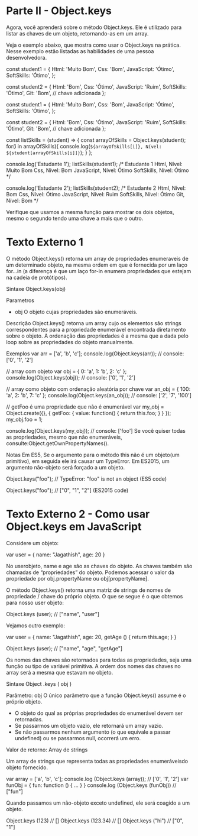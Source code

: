 # Parte II - Object.keys
Agora, você aprenderá sobre o método Object.keys. Ele é utilizado para listar as chaves de um objeto, retornando-as em um array.

Veja o exemplo abaixo, que mostra como usar o Object.keys na prática. Nesse exemplo estão listadas as habilidades de uma pessoa desenvolvedora.

const student1 = {
  Html: 'Muito Bom',
  Css: 'Bom',
  JavaScript: 'Ótimo',
  SoftSkills: 'Ótimo',
};

const student2 = {
  Html: 'Bom',
  Css: 'Ótimo',
  JavaScript: 'Ruim',
  SoftSkills: 'Ótimo',
  Git: 'Bom', // chave adicionada
};

const student1 = {
  Html: 'Muito Bom',
  Css: 'Bom',
  JavaScript: 'Ótimo',
  SoftSkills: 'Ótimo',
};

const student2 = {
  Html: 'Bom',
  Css: 'Ótimo',
  JavaScript: 'Ruim',
  SoftSkills: 'Ótimo',
  Git: 'Bom', // chave adicionada
};

const listSkills = (student) => {
  const arrayOfSkills = Object.keys(student);
  for(i in arrayOfSkills){
    console.log(`${arrayOfSkills[i]}, Nível: ${student[arrayOfSkills[i]]}`);
  }
};

console.log('Estudante 1');
listSkills(student1);
/*
Estudante 1
Html, Nível: Muito Bom
Css, Nível: Bom
JavaScript, Nível: Ótimo
SoftSkills, Nível: Ótimo
*/

console.log('Estudante 2');
listSkills(student2);
/*
Estudante 2
Html, Nível: Bom
Css, Nível: Ótimo
JavaScript, Nível: Ruim
SoftSkills, Nível: Ótimo
Git, Nível: Bom
*/

Verifique que usamos a mesma função para mostrar os dois objetos, mesmo o segundo tendo uma chave a mais que o outro.

# Texto Externo 1
O método Object.keys() retorna um array de propriedades enumeraveis de um determinado objeto, na mesma ordem em que é fornecida por um laço for...in (a diferença é que um laço for-in  enumera propriedades que estejam na cadeia de protótipos).

Sintaxe
Object.keys(obj)

Parametros
- obj
O objeto cujas propriedades são enumeráveis.

Descrição
Object.keys() retorna um array cujo os  elementos são strings correspondentes para a propriedade enumerável encontrada diretamento sobre o objeto. A ordenação das propriedades é a mesma que a dada pelo loop sobre as propriedades do objeto manualmente.

Exemplos
var arr = ['a', 'b', 'c'];
console.log(Object.keys(arr)); // console: ['0', '1', '2']

// array com objeto
var obj = { 0: 'a', 1: 'b', 2: 'c' };
console.log(Object.keys(obj)); // console: ['0', '1', '2']

// array como objeto com ordenação aleatória por chave
var an_obj = { 100: 'a', 2: 'b', 7: 'c' };
console.log(Object.keys(an_obj)); // console: ['2', '7', '100']

// getFoo é uma propriedade que não é enumerável
var my_obj = Object.create({}, { getFoo: { value: function() { return this.foo; } } });
my_obj.foo = 1;

console.log(Object.keys(my_obj)); // console: ['foo']
Se você quiser todas as propriedades, mesmo que não enumeráveis, consulte:Object.getOwnPropertyNames().

Notas
Em ES5, Se o argumento para o método this não é um objeto(um primitivo), em seguida ele irá causar um TypeError. Em ES2015, um argumento não-objeto será forçado a um objeto.

Object.keys("foo");
// TypeError: "foo" is not an object (ES5 code)

Object.keys("foo");
// ["0", "1", "2"]                   (ES2015 code)

# Texto Externo 2 - Como usar Object.keys em JavaScript
Considere um objeto:

var user = { 
  name: "Jagathish", 
  age: 20 
}  

No userobjeto, name e age são as chaves do objeto. As chaves também são chamadas de “propriedades” do objeto. Podemos acessar o valor da propriedade por obj.propertyName ou obj[propertyName].

O método Object.keys() retorna uma matriz de strings de nomes de propriedade / chave do próprio objeto. O que se segue é o que obtemos para nosso user objeto:

Object.keys (user); // ["name", "user"]

Vejamos outro exemplo:

var user = { 
  name: "Jagathish", 
  age: 20, 
  getAge () { 
    return this.age; 
  }
 }

Object.keys (user); // ["name", "age", "getAge"]

Os nomes das chaves são retornados para todas as propriedades, seja uma função ou tipo de variável primitiva. A ordem dos nomes das chaves no array será a mesma que estavam no objeto.

Sintaxe
Object .keys ( obj )

Parâmetro: obj
O único parâmetro que a função Object.keys() assume é o próprio objeto.
- O objeto do qual as próprias propriedades do enumerável devem ser retornadas.
- Se passarmos um objeto vazio, ele retornará um array vazio.
- Se não passarmos nenhum argumento (o que equivale a passar undefined) ou se passarmos null, ocorrerá um erro.

Valor de retorno: Array de strings

Um array de strings que representa todas as propriedades enumeráveis ​​do objeto fornecido.

var array = ['a', 'b', 'c'];
console.log (Object.keys (array)); // ['0', '1', '2']
var funObj = { 
      fun: function () { 
                ... 
      } 
} 
console.log (Object.keys (funObj)) // ["fun"]

Quando passamos um não-objeto exceto undefined, ele será coagido a um objeto.

Object.keys (123) // []
Object.keys (123.34) // []
Object.keys ("hi") // ["0", "1"]
